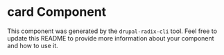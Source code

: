 # card Component

This component was generated by the `drupal-radix-cli` tool. Feel free to update this README to provide more information about your component and how to use it.